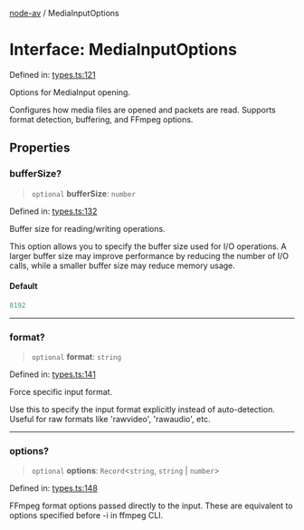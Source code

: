 [node-av](../globals.md) / MediaInputOptions

# Interface: MediaInputOptions

Defined in: [types.ts:121](https://github.com/seydx/av/blob/f8631fc881b394300b1479f511d55cf1c370a87f/src/api/types.ts#L121)

Options for MediaInput opening.

Configures how media files are opened and packets are read.
Supports format detection, buffering, and FFmpeg options.

## Properties

### bufferSize?

> `optional` **bufferSize**: `number`

Defined in: [types.ts:132](https://github.com/seydx/av/blob/f8631fc881b394300b1479f511d55cf1c370a87f/src/api/types.ts#L132)

Buffer size for reading/writing operations.

This option allows you to specify the buffer size used for I/O operations.
A larger buffer size may improve performance by reducing the number of I/O calls,
while a smaller buffer size may reduce memory usage.

#### Default

```ts
8192
```

***

### format?

> `optional` **format**: `string`

Defined in: [types.ts:141](https://github.com/seydx/av/blob/f8631fc881b394300b1479f511d55cf1c370a87f/src/api/types.ts#L141)

Force specific input format.

Use this to specify the input format explicitly instead of auto-detection.
Useful for raw formats like 'rawvideo', 'rawaudio', etc.

***

### options?

> `optional` **options**: `Record`\<`string`, `string` \| `number`\>

Defined in: [types.ts:148](https://github.com/seydx/av/blob/f8631fc881b394300b1479f511d55cf1c370a87f/src/api/types.ts#L148)

FFmpeg format options passed directly to the input.
These are equivalent to options specified before -i in ffmpeg CLI.

